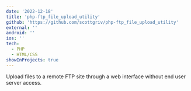 ```yaml
---
date: '2022-12-18'
title: 'php-ftp_file_upload_utility'
github: 'https://github.com/scottgriv/php-ftp_file_upload_utility'
external: ''
android: ''
ios: ''
tech:
  - PHP
  - HTML/CSS
showInProjects: true
---
```


Upload files to a remote FTP site through a web interface without end user server access.
